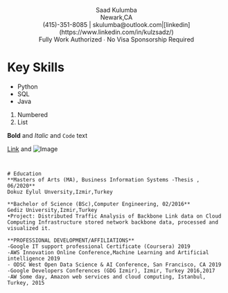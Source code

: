<p align="center">Saad Kulumba<br/>
Newark,CA<br/> 
(415)-351-8085 | skulumba@outlook.com|[linkedin](https://www.linkedin.com/in/kulzsadz/) <br/>
Fully Work Authorized ∙ No Visa Sponsorship Required<br/></p>

# Key Skills
- Python
- SQL
- Java


1. Numbered
2. List

**Bold** and _Italic_ and `Code` text

[Link](url) and ![Image](src)
```


# Education
**Masters of Arts (MA), Business Information Systems -Thesis , 06/2020** 
Dokuz Eylul Unversity,Izmir,Turkey 
 
**Bachelor of Science (BSc),Computer Engineering, 02/2016**
Gediz University,Izmir,Turkey  
•Project: Distributed Traffic Analysis of Backbone Link data on Cloud Computing Infrastructure stored network backbone data, processed and visualized it. 

**PROFESSIONAL DEVELOPMENT/AFFILIATIONS** 
-Google IT support professional Certificate (Coursera) 2019 
-AWS Innovation Online Conference,Machine Learning and Artificial intelligence 2019 
- ODSC West Open Data Science & AI Conference, San Francisco, CA 2019 
-Google Developers Conferences (GDG Izmir), Izmir, Turkey 2016,2017 
-AW Some day, Amazon web services and cloud computing, Istanbul, Turkey, 2015 
